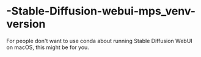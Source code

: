 # -Stable-Diffusion-webui-mps_venv-version
For people don't want to use conda about running Stable Diffusion WebUI on macOS, this might be for you.
